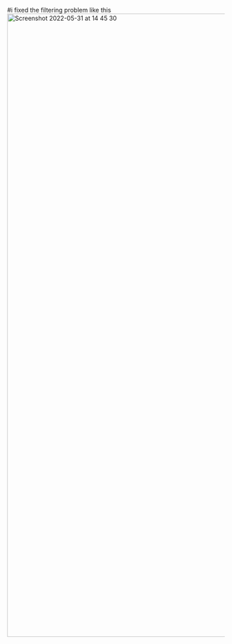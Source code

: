 #i fixed the filtering problem like this
<img width="1440" alt="Screenshot 2022-05-31 at 14 45 30" src="https://drive.google.com/file/d/1N5vi8RVOjzeC-g5ervujHWS1TiiuUpUX/view?usp=sharing">
